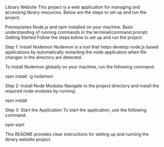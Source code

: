 Library Website
This project is a web application for managing and accessing library resources. Below are the steps to set up and run the project.

Prerequisites
Node.js and npm installed on your machine.
Basic understanding of running commands in the terminal/command prompt.
Getting Started
Follow the steps below to set up and run the project:

Step 1: Install Nodemon
Nodemon is a tool that helps develop node.js based applications by automatically restarting the node application when file changes in the directory are detected.

To install Nodemon globally on your machine, run the following command:

npm install -g nodemon

Step 2: Install Node Modules
Navigate to the project directory and install the required node modules by running:

npm install

Step 3: Start the Application
To start the application, use the following command:

npm start

This README provides clear instructions for setting up and running the library website project.
